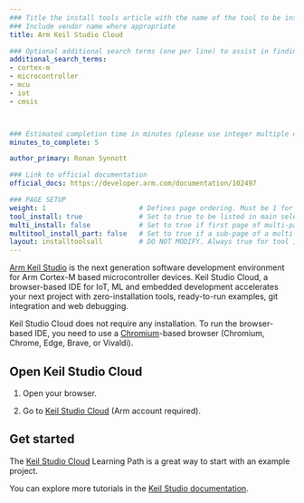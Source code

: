 ```yaml
---
### Title the install tools article with the name of the tool to be installed
### Include vendor name where appropriate
title: Arm Keil Studio Cloud

### Optional additional search terms (one per line) to assist in finding the article
additional_search_terms:
- cortex-m
- microcontroller
- mcu
- iot
- cmsis



### Estimated completion time in minutes (please use integer multiple of 5)
minutes_to_complete: 5

author_primary: Ronan Synnott

### Link to official documentation
official_docs: https://developer.arm.com/documentation/102497

### PAGE SETUP
weight: 1                       # Defines page ordering. Must be 1 for first (or only) page.
tool_install: true              # Set to true to be listed in main selection page, else false
multi_install: false            # Set to true if first page of multi-page article, else false
multitool_install_part: false   # Set to true if a sub-page of a multi-page article, else false
layout: installtoolsall         # DO NOT MODIFY. Always true for tool install articles
---
```

[Arm Keil Studio](https://keil.arm.com/) is the next generation software development environment for Arm Cortex-M based microcontroller devices. Keil Studio Cloud, a browser-based IDE for IoT, ML and embedded development accelerates your next project with zero-installation tools, ready-to-run examples, git integration and web debugging.

Keil Studio Cloud does not require any installation. To run the browser-based IDE, you need to use a [Chromium](https://www.chromium.org/)-based browser (Chromium, Chrome, Edge, Brave, or Vivaldi).

## Open Keil Studio Cloud

1. Open your browser.

1. Go to [Keil Studio Cloud](https://studio.keil.arm.com) (Arm account required).

## Get started

The [Keil Studio Cloud](/learning-paths/microcontrollers/keilstudiocloud/) Learning Path is a great way to start with an example project.

You can explore more tutorials in the [Keil Studio documentation](https://developer.arm.com/documentation/102497/1-7/Tutorials).